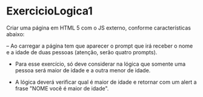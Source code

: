 # ExercicioLogica1

Criar uma página em HTML 5 com o JS externo, conforme características abaixo:

– Ao carregar a página tem que aparecer o prompt que irá receber o nome e a idade de 
duas pessoas (atenção, serão quatro prompts).

- Para esse exercício, só deve considerar na lógica que somente uma pessoa será maior 
de idade e a outra menor de idade.

- A lógica deverá verificar qual é maior de idade e retornar com um alert a frase "NOME 
você é maior de idade".
